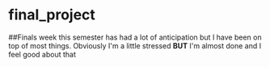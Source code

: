 # final_project

##Finals week this semester has had a lot of anticipation but I have been on top of most things. Obviously I'm a little stressed **BUT** I'm almost done and I feel good about that <h2>

